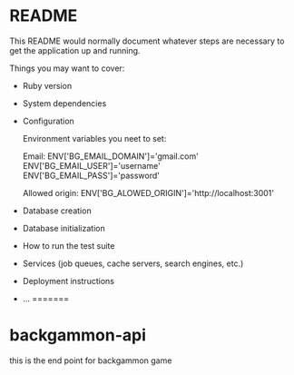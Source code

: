 # README

This README would normally document whatever steps are necessary to get the
application up and running.

Things you may want to cover:

* Ruby version

* System dependencies

* Configuration

  Environment variables you neet to set:

  Email:
    ENV['BG_EMAIL_DOMAIN']='gmail.com'
    ENV['BG_EMAIL_USER']='username'
    ENV['BG_EMAIL_PASS']='password'

  Allowed origin:
    ENV['BG_ALOWED_ORIGIN']='http://localhost:3001'

* Database creation

* Database initialization

* How to run the test suite

* Services (job queues, cache servers, search engines, etc.)

* Deployment instructions

* ...
=======
# backgammon-api
this is the end point for backgammon game
